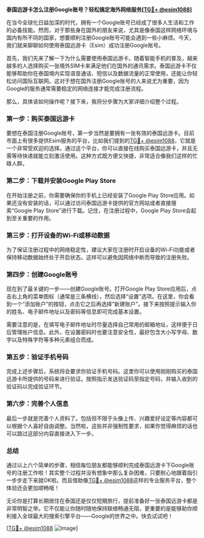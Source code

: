 **泰国远游卡怎么注册Google账号？轻松搞定海外网络服务[[TG💪+ @esim1088](https://t.me/s/esim1088)]**

在当今全球化日益加深的时代，拥有一个Google账号已经成了很多人生活和工作的必备技能。然而，对于那些身在国外的朋友来说，尤其是像泰国这样网络环境与国内有所不同的国家，想要顺利注册Google账号可能会遇到一些小麻烦。今天，我们就来聊聊如何使用泰国远游卡（Esim）成功注册Google账号。

首先，我们先来了解一下为什么需要使用泰国远游卡。随着智能手机的普及，越来越多的人选择购买一张境外SIM卡来满足他们在国外的通讯需求。泰国远游卡不仅能够帮助你在泰国境内实现语音通话、短信以及数据流量的正常使用，还能让你轻松访问国际互联网。这对于想在国外注册Google账号的人来说尤为重要，因为Google的服务通常需要稳定的网络连接才能完成注册流程。

那么，具体该如何操作呢？接下来，我将分步骤为大家详细介绍整个过程。

### 第一步：购买泰国远游卡

要想在泰国注册Google账号，第一步当然是要拥有一张有效的泰国远游卡。目前市面上有很多提供Esim服务的平台，比如我们提到的[TG💪+ @esim1088](https://t.me/s/esim1088)，它就是一个非常受欢迎的选择。通过这个平台，你可以直接在线购买泰国远游卡，并且无需等待快递就能立刻激活使用。这种方式既方便又快捷，非常适合像我们这样的忙碌人群。

### 第二步：下载并安装Google Play Store

在开始注册之前，你需要确保你的手机上已经安装了Google Play Store应用。如果还没有安装的话，可以通过访问泰国远游卡提供的官方网站或者直接搜索“Google Play Store”进行下载。记住，在注册过程中，Google Play Store会起到至关重要的作用。

### 第三步：打开设备的Wi-Fi或移动数据

为了保证注册过程中的网络稳定性，建议大家在注册时开启设备的Wi-Fi功能或者保持移动数据始终处于开启状态。这样可以避免因网络中断而导致的注册失败。

### 第四步：创建Google账号

现在到了最关键的一步——创建Google账号。打开Google Play Store应用后，点击右上角的菜单图标（通常是三条横线），然后选择“设置”选项。在这里，你会看到一个“添加账户”的按钮，点击它之后再选择“新建账户”。接下来按照提示输入你的姓名、电子邮件地址以及密码等信息即可完成基本设置。

需要注意的是，在填写电子邮件地址时尽量选择自己常用的邮箱地址，这样便于日后管理账户信息。此外，在设置密码时也要注意安全性，最好包含大小写字母、数字以及特殊字符等多种元素组合而成。

### 第五步：验证手机号码

完成上述步骤后，系统将会要求你验证手机号码。这里你可以使用刚刚购买的泰国远游卡所提供的号码来进行验证。按照指示发送验证码至指定号码，并输入收到的验证码以完成验证环节。

### 第六步：完善个人信息

最后一步就是完善个人资料了。包括但不限于头像上传、兴趣爱好设定等内容都可以根据个人喜好自由调整。当然啦，这些并非强制性要求，如果你觉得麻烦的话也可以跳过这部分内容直接进入下一步。

### 总结

通过以上六个简单的步骤，相信每位朋友都能够顺利完成泰国远游卡下Google账号的注册工作啦！其实整个过程并没有想象中那么复杂困难，只要耐心地跟着指引一步步走下来就OK啦。而且借助像[TG💪+ @esim1088](https://t.me/s/esim1088)这样的专业服务平台，整个体验还会更加顺畅哦！

无论你是打算长期居住在泰国还是仅仅短期旅行，提前准备好一张泰国远游卡都是非常明智之举。它不仅能让你随时随地保持联络畅通无阻，更重要的是能够助你顺利接入全球最大的搜索引擎平台——Google的世界之中。快去试试吧！

[[TG💪+ @esim1088](https://t.me/s/esim1088) ![Image](https://i.postimg.cc/4NQfJmqS/Snipaste-2025-05-13-00-14-12.png)]